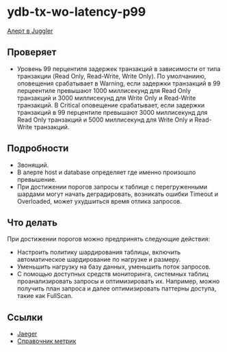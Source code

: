 # ydb-tx-wo-latency-p99
[Алерт в Juggler](https://juggler.yandex-team.ru/aggregate_checks/?project=&query=service%3Dydb-tx-wo-latency-p99)

## Проверяет
- Уровень 99 перцентиля задержек транзакций в зависимости от типа транзакции (Read Only, Read-Write, Write Only). По умолчаниию, оповещения срабатывает в Warning, если задержки транзакций в 99 перцеентиле превышают 1000 миллисекунд для Read Only транзакций и 3000 миллисекунд для Write Only и Read-Write транзакций. В Critical оповещение срабатывает, если задержки транзакций в 99 перцентиле превышают 3000 миллисекунд для Read Only транзакций и 5000 миллисекунд для Write Only и Read-Write транзакций.

## Подробности
- Звонящий.
- В алерте host и database определяет где именно произошло превышение.
- При достижении порогов запросы к таблице с перегруженными шардами могут начать деградировать, возникать ошибки Timeout и Overloaded, может ухудшиться время отлика запросов.

## Что делать
При достижении порогов можно предпринять следующие действия:
- Настроить политику шардирования таблицы, включить автоматическое шардирование по нагрузке и размеру.
- Уменьшить нагрузку на базу данных, уменьшить поток запросов.
- С помощью доступных средств мониторинга, системных таблиц проанализировать запросы и оптимизировать иx. Например, можно получить план запроса и далее оптимизировать паттерны доступа, такие как FullScan.

## Ссылки
- [Jaeger](https://jaeger.private-api.ycp.cloud.yandex.net)
- [Справочник метрик](https://ydb.yandex-team.ru/docs/troubleshooting/monitoring)
